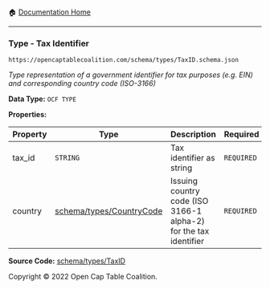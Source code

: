 :house: [Documentation Home](/docs/README.md)

---

### Type - Tax Identifier

`https://opencaptablecoalition.com/schema/types/TaxID.schema.json`

_Type representation of a government identifier for tax purposes (e.g. EIN) and corresponding country code (ISO-3166)_

**Data Type:** `OCF TYPE`

**Properties:**

| Property | Type                                                          | Description                                                      | Required   |
| -------- | ------------------------------------------------------------- | ---------------------------------------------------------------- | ---------- |
| tax_id   | `STRING`                                                      | Tax identifier as string                                         | `REQUIRED` |
| country  | [schema/types/CountryCode](/docs/schema/types/CountryCode.md) | Issuing country code (ISO 3166-1 alpha-2) for the tax identifier | `REQUIRED` |

**Source Code:** [schema/types/TaxID](../../schema/types/TaxID.schema.json)

Copyright © 2022 Open Cap Table Coalition.
